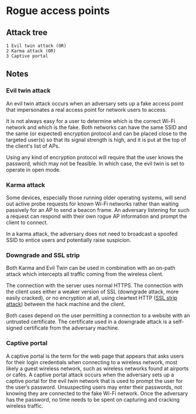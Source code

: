 # Rogue access points

## Attack tree

```text
1 Evil twin attack (OR)
2 Karma attack (OR)
3 Captive portal
```

## Notes

### Evil twin attack

An evil twin attack occurs when an adversary sets up a fake access point that
impersonates a real access point for network users to access.

It is not always easy for a user to determine which is the correct Wi-Fi network and which is the fake. Both networks 
can have the same SSID and the same (or expected) encryption protocol and can be placed close to the targeted user(s) 
so that its signal strength is high, and it is put at the top of the client's list of APs. 

Using any kind of encryption protocol will require that the user knows the password, which may not be feasible. 
In which case, the evil twin is set to operate in open mode.

### Karma attack

Some devices, especially those running older operating systems, will send out active probe requests for known Wi-Fi 
networks rather than waiting passively for an AP to send a beacon frame. An adversary listening for such a request 
can respond with their own rogue AP information and prompt the client to connect.

In a karma attack, the adversary does not need to broadcast a spoofed SSID to entice users and potentially raise 
suspicion.

### Downgrade and SSL strip

Both Karma and Evil Twin can be used in combination with an on-path attack which intercepts all
traffic coming from the wireless client.

The connection with the server uses normal HTTPS. The connection with the client uses either a weaker version of SSL 
(downgrade attack, more easily cracked), or no encryption at all, using cleartext HTTP 
([SSL strip attack](../application/ssl-stripping.md)) between the hack machine and the client.

Both cases depend on the user permitting a connection to a website with an untrusted certificate. The certificate 
used in a downgrade attack is a self-signed certificate from the adversary machine. 

### Captive portal

A captive portal is the term for the web page that appears that asks users for their login credentials when 
connecting to a wireless network, most likely a guest wireless network, such as wireless networks found at airports or 
cafés. A captive portal attack occurs when the adversary sets up a captive portal for the evil twin
network that is used to prompt the user for the user’s password. Unsuspecting users may enter their passwords, 
not knowing they are connected to the fake Wi-Fi network. Once the adversary has the password, no time needs to 
be spent on capturing and cracking wireless traffic.

